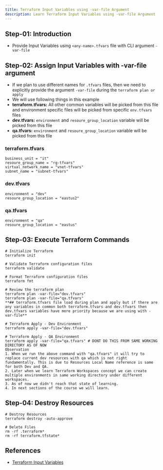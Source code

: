 ```yaml
---
title: Terraform Input Variables using -var-file Argument
description: Learn Terraform Input Variables using -var-file Argument
---
```


## Step-01: Introduction
- Provide Input Variables using `<any-name>.tfvars` file with CLI 
argument `-var-file`

## Step-02: Assign Input Variables with -var-file argument
- If we plan to use different names for  `.tfvars` files, then we need to explicitly provide the argument `-var-file` during the `terraform plan or apply`
- We will use following things in this example
- **terraform.tfvars:** All other common variables will be picked from this file and environment specific files will be picked from specific `env.tfvars` files
- **dev.tfvars:** `environment` and `resoure_group_location` variable will be picked from this file
- **qa.tfvars:** `environment` and `resoure_group_location` variable will be picked from this file
### terraform.tfvars
```t
business_unit = "it"
resoure_group_name = "rg-tfvars"
virtual_network_name = "vnet-tfvars"
subnet_name = "subnet-tfvars"
```
### dev.tfvars
```t
environment = "dev"
resoure_group_location = "eastus2"
```
### qa.tfvars
```t
environment = "qa"
resoure_group_location = "eastus"
```

## Step-03: Execute Terraform Commands
```t
# Initialize Terraform
terraform init

# Validate Terraform configuration files
terraform validate

# Format Terraform configuration files
terraform fmt

# Review the terraform plan
terraform plan -var-file="dev.tfvars"
terraform plan -var-file="qa.tfvars"
**## terraform.tfvars file load during plan and apply but if there are any variables in common both terraform.tfvars and dev.tfvars then dev.tfvars variables have more priority because we are using with -var-file**

# Terraform Apply - Dev Environment
terraform apply -var-file="dev.tfvars"

# Terraform Apply - QA Environment
terraform apply -var-file="qa.tfvars" # DONT DO THIS FROM SAME WORKING DIRECTORY AS OF NOW
Observation
1. When we run the above command with "qa.tfvars" it will try to replace current dev resources with qa which is not right fundamentally. This is due to Resources Local Name reference is same for both Dev and QA. 
2. Later when we learn Terraform Workspaces concept we can create multiple environments in same working directory under different workspaces. 
3. As of now we didn't reach that state of learning. 
4. In next sections of the course we will learn. 
```

## Step-04: Destroy Resources
```t
# Destroy Resources
terraform destroy -auto-approve

# Delete Files
rm -rf .terraform*
rm -rf terraform.tfstate*
```


## References
- [Terraform Input Variables](https://www.terraform.io/docs/language/values/variables.html)



